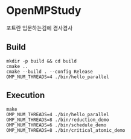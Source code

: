 # OpenMPStudy
포트란 입문하는김에 겸사겸사

## Build
```
mkdir -p build && cd build
cmake ..   
cmake --build . --config Release
OMP_NUM_THREADS=4 ./bin/hello_parallel
```

## Execution
```
make
OMP_NUM_THREADS=4 ./bin/hello_parallel
OMP_NUM_THREADS=8 ./bin/reduction_demo
OMP_NUM_THREADS=6 ./bin/schedule_demo
OMP_NUM_THREADS=8 ./bin/critical_atomic_demo
```


